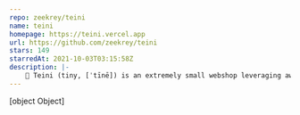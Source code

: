 ```yaml
---
repo: zeekrey/teini
name: teini
homepage: https://teini.vercel.app
url: https://github.com/zeekrey/teini
stars: 149
starredAt: 2021-10-03T03:15:58Z
description: |-
    👶 Teini (tiny, [ˈtīnē]) is an extremely small webshop leveraging awesome and free solutions like Github and Vercel.
---
```


[object Object]

